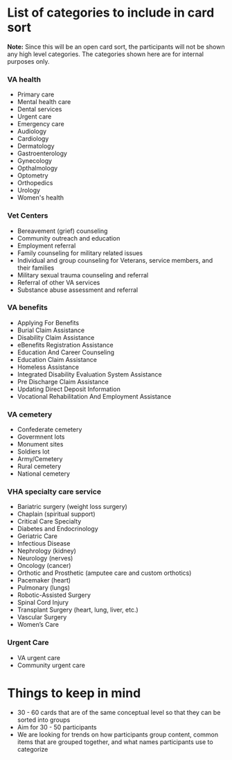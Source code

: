 # List of categories to include in card sort

**Note:** Since this will be an open card sort, the participants will not be shown any high level categories. The categories shown here are for internal purposes only.

### VA health
- Primary care
- Mental health care
- Dental services
- Urgent care
- Emergency care
- Audiology
- Cardiology
- Dermatology
- Gastroenterology
- Gynecology
- Opthalmology
- Optometry
- Orthopedics
- Urology
- Women's health

### Vet Centers
- Bereavement (grief) counseling
- Community outreach and education
- Employment referral
- Family counseling for military related issues
- Individual and group counseling for Veterans, service members, and their families
- Military sexual trauma counseling and referral
- Referral of other VA services
- Substance abuse assessment and referral

### VA benefits
- Applying For Benefits
- Burial Claim Assistance
- Disability Claim Assistance
- eBenefits Registration Assistance
- Education And Career Counseling
- Education Claim Assistance
- Homeless Assistance
- Integrated Disability Evaluation System Assistance
- Pre Discharge Claim Assistance
- Updating Direct Deposit Information
- Vocational Rehabilitation And Employment Assistance

### VA cemetery
- Confederate cemetery
- Govermnent lots
- Monument sites
- Soldiers lot
- Army/Cemetery
- Rural cemetery
- National cemetery

### VHA specialty care service
- Bariatric surgery (weight loss surgery)
- Chaplain (spiritual support)
- Critical Care Specialty
- Diabetes and Endocrinology
- Geriatric Care
- Infectious Disease
- Nephrology (kidney)
- Neurology (nerves)
- Oncology (cancer)
- Orthotic and Prosthetic (amputee care and custom orthotics)
- Pacemaker (heart)
- Pulmonary (lungs)
- Robotic-Assisted Surgery
- Spinal Cord Injury
- Transplant Surgery (heart, lung, liver, etc.)
- Vascular Surgery
- Women’s Care

### Urgent Care
- VA urgent care
- Community urgent care

# Things to keep in mind

- 30 - 60 cards that are of the same conceptual level so that they can be sorted into groups
- Aim for 30 - 50 participants
- We are looking for trends on how participants group content, common items that are grouped together, and what names participants use to categorize
